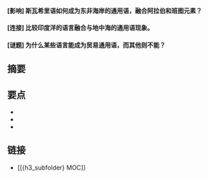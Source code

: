 #### [影响] 斯瓦希里语如何成为东非海岸的通用语，融合阿拉伯和班图元素？


#### [连接] 比较印度洋的语言融合与地中海的通用语现象。


#### [谜题] 为什么某些语言能成为贸易通用语，而其他则不能？


## 摘要


## 要点

- 
- 
- 

## 链接

- [[{h3_subfolder} MOC]]
